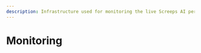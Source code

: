 ```yaml
---
description: Infrastructure used for monitoring the live Screeps AI performance
---
```


# Monitoring

